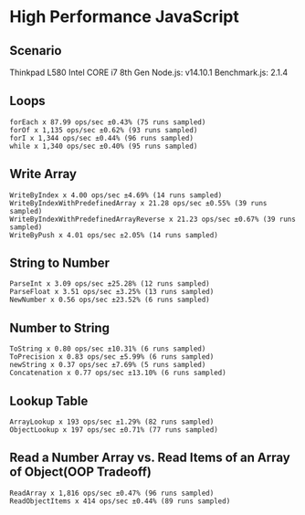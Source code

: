 # High Performance JavaScript
## Scenario
Thinkpad L580
Intel CORE i7 8th Gen
Node.js: v14.10.1
Benchmark.js: 2.1.4 
## Loops
```
forEach x 87.99 ops/sec ±0.43% (75 runs sampled)
forOf x 1,135 ops/sec ±0.62% (93 runs sampled)
forI x 1,344 ops/sec ±0.44% (96 runs sampled)
while x 1,340 ops/sec ±0.40% (95 runs sampled)
```
## Write Array
```
WriteByIndex x 4.00 ops/sec ±4.69% (14 runs sampled)
WriteByIndexWithPredefinedArray x 21.28 ops/sec ±0.55% (39 runs sampled)
WriteByIndexWithPredefinedArrayReverse x 21.23 ops/sec ±0.67% (39 runs sampled)
WriteByPush x 4.01 ops/sec ±2.05% (14 runs sampled)
```
## String to Number
```
ParseInt x 3.09 ops/sec ±25.28% (12 runs sampled)
ParseFloat x 3.51 ops/sec ±3.25% (13 runs sampled)
NewNumber x 0.56 ops/sec ±23.52% (6 runs sampled)
```
## Number to String
```
ToString x 0.80 ops/sec ±10.31% (6 runs sampled)
ToPrecision x 0.83 ops/sec ±5.99% (6 runs sampled)
newString x 0.37 ops/sec ±7.69% (5 runs sampled)
Concatenation x 0.77 ops/sec ±13.10% (6 runs sampled)
```
## Lookup Table
```
ArrayLookup x 193 ops/sec ±1.29% (82 runs sampled)
ObjectLookup x 197 ops/sec ±0.71% (77 runs sampled)
```
## Read a Number Array vs. Read Items of an Array of Object(OOP Tradeoff)
```
ReadArray x 1,816 ops/sec ±0.47% (96 runs sampled)
ReadObjectItems x 414 ops/sec ±0.44% (89 runs sampled)
```
